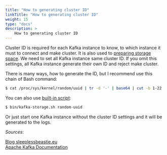 ```yaml
---
title: "How to generating cluster ID"
linkTitle: "How to generating cluster ID"
weight: 15
type: "docs"
description: >
    How to generating cluster ID
---
```


Cluster ID is required for each Kafka instance to know, to which instance it must to connect and make cluster. It is also used to [preparing storage space](https://kafka.apache.org/documentation/#kraft_storage). We need to set all Kafka instance same cluster ID. If you omit this settings, all Kafka instance generate their own ID and reject make cluster.

There is many ways, how to generate the ID, but I recommend use this chain of Bash command:

  ```bash
  $ cat /proc/sys/kernel/random/uuid | tr -d '-' | base64 | cut -b 1-22
  ```

You can also use [built-in script](https://kafka.apache.org/33/documentation.html#quickstart_startserver):

  ```bash
  $ bin/kafka-storage.sh random-uuid
  ```

Or just start one Kafka instance without the cluster ID settings and it will be generated to the logs.

_Sources_:

[Blog sleeplessbeastie.eu](https://sleeplessbeastie.eu/2021/10/22/how-to-generate-kafka-cluster-id/)<br>
[Apache Kafka Documentation](https://kafka.apache.org/33/documentation.html)